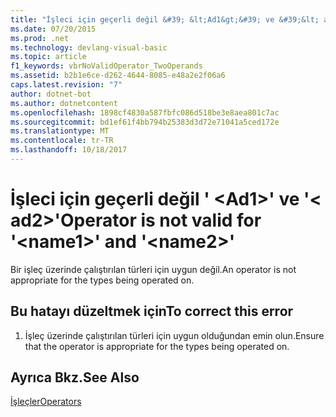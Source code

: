 ```yaml
---
title: "İşleci için geçerli değil &#39; &lt;Ad1&gt;&#39; ve &#39;&lt; ad2&gt;&#39;"
ms.date: 07/20/2015
ms.prod: .net
ms.technology: devlang-visual-basic
ms.topic: article
f1_keywords: vbrNoValidOperator_TwoOperands
ms.assetid: b2b1e6ce-d262-4644-8085-e48a2e2f06a6
caps.latest.revision: "7"
author: dotnet-bot
ms.author: dotnetcontent
ms.openlocfilehash: 1898cf4830a587fbfc086d518be3e8aea801c7ac
ms.sourcegitcommit: bd1ef61f4bb794b25383d3d72e71041a5ced172e
ms.translationtype: MT
ms.contentlocale: tr-TR
ms.lasthandoff: 10/18/2017
---
```

# <a name="operator-is-not-valid-for-39ltname1gt39-and-39ltname2gt39"></a><span data-ttu-id="5dd6d-102">İşleci için geçerli değil &#39; &lt;Ad1&gt;&#39; ve &#39;&lt; ad2&gt;&#39;</span><span class="sxs-lookup"><span data-stu-id="5dd6d-102">Operator is not valid for &#39;&lt;name1&gt;&#39; and &#39;&lt;name2&gt;&#39;</span></span>
<span data-ttu-id="5dd6d-103">Bir işleç üzerinde çalıştırılan türleri için uygun değil.</span><span class="sxs-lookup"><span data-stu-id="5dd6d-103">An operator is not appropriate for the types being operated on.</span></span>  
  
## <a name="to-correct-this-error"></a><span data-ttu-id="5dd6d-104">Bu hatayı düzeltmek için</span><span class="sxs-lookup"><span data-stu-id="5dd6d-104">To correct this error</span></span>  
  
1.  <span data-ttu-id="5dd6d-105">İşleç üzerinde çalıştırılan türleri için uygun olduğundan emin olun.</span><span class="sxs-lookup"><span data-stu-id="5dd6d-105">Ensure that the operator is appropriate for the types being operated on.</span></span>  
  
## <a name="see-also"></a><span data-ttu-id="5dd6d-106">Ayrıca Bkz.</span><span class="sxs-lookup"><span data-stu-id="5dd6d-106">See Also</span></span>  
 [<span data-ttu-id="5dd6d-107">İşleçler</span><span class="sxs-lookup"><span data-stu-id="5dd6d-107">Operators</span></span>](../../visual-basic/language-reference/operators/index.md)
